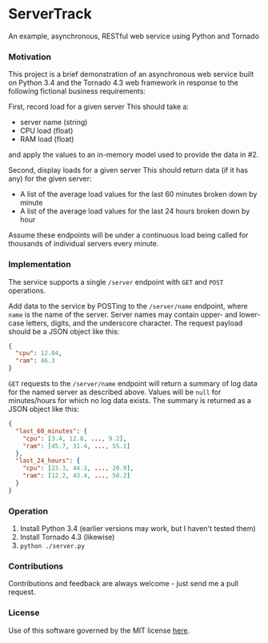 # ServerTrack
An example, asynchronous, RESTful web service using Python and Tornado

### Motivation
This project is a brief demonstration of an asynchronous web service built on Python 3.4 and the Tornado 4.3 web framework in response to the following fictional business requirements:

First, record load for a given server
This should take a:
  - server name (string)
  - CPU load (float)
  - RAM load (float)

and apply the values to an in-memory model used to provide the data in #2.

Second, display loads for a given server
This should return data (if it has any) for the given server:
  - A list of the average load values for the last 60 minutes broken down by minute
  - A list of the average load values for the last 24 hours broken down by hour
 
Assume these endpoints will be under a continuous load being called for thousands of individual servers every minute.


### Implementation
The service supports a single `/server` endpoint with `GET` and `POST` operations.

Add data to the service by POSTing to the `/server/name` endpoint, where `name` is the name of the server.  Server names may contain upper- and lower-case letters, digits, and the underscore character.  The request payload should be a JSON object like this:
```json
{
  "cpu": 12.04,
  "ram": 46.3
}
```

`GET` requests to the `/server/name` endpoint will return a summary of log data for the named server as described above.  Values will be `null` for minutes/hours for which no log data exists.  The summary is returned as a JSON object like this:
```json
{
  "last_60_minutes": {
    "cpu": [3.4, 12.8, ..., 9.2],
    "ram": [45.7, 31.4, ..., 55.1]
  },
  "last_24_hours": {
    "cpu": [23.3, 44.1, ..., 20.9],
    "ram": [12.2, 43.4, ..., 50.2]
  }
}
```

### Operation
1. Install Python 3.4 (earlier versions may work, but I haven't tested them)
2. Install Tornado 4.3 (likewise)
3. `python ./server.py`

### Contributions
Contributions and feedback are always welcome - just send me a pull request.

### License
Use of this software governed by the MIT license [here](LICENSE).
